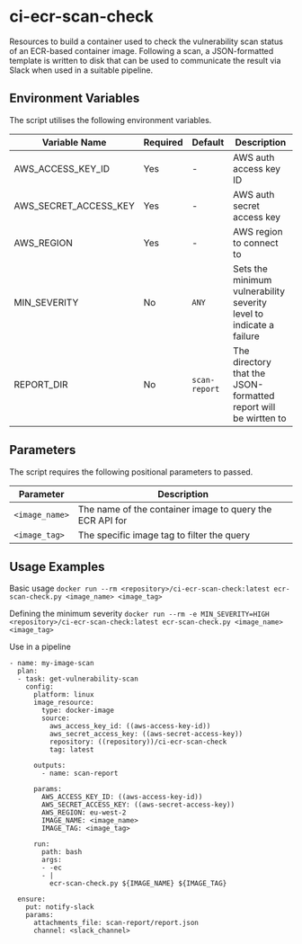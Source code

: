 # ci-ecr-scan-check

Resources to build a container used to check the vulnerability scan status of an ECR-based container image.
Following a scan, a JSON-formatted template is written to disk that can be used to communicate the result via Slack when used in a suitable pipeline.

## Environment Variables

The script utilises the following environment variables.

| Variable Name         | Required | Default       | Description                                                         |
| --------------------- | -------- | ------------- | ------------------------------------------------------------------- |
| AWS_ACCESS_KEY_ID     | Yes      | -             | AWS auth access key ID                                              |
| AWS_SECRET_ACCESS_KEY | Yes      | -             | AWS auth secret access key                                          |
| AWS_REGION            | Yes      | -             | AWS region to connect to                                            |
| MIN_SEVERITY          | No       | `ANY`         | Sets the minimum vulnerability severity level to indicate a failure |
| REPORT_DIR            | No       | `scan-report` | The directory that the JSON-formatted report will be wirtten to     |

## Parameters

The script requires the following positional parameters to passed.

| Parameter      | Description                                              |
| -------------- | -------------------------------------------------------- |
| `<image_name>` | The name of the container image to query the ECR API for |
| `<image_tag>`  | The specific image tag to filter the query

## Usage Examples

Basic usage
`docker run --rm <repository>/ci-ecr-scan-check:latest ecr-scan-check.py <image_name> <image_tag>`

Defining the minimum severity
`docker run --rm -e MIN_SEVERITY=HIGH <repository>/ci-ecr-scan-check:latest ecr-scan-check.py <image_name> <image_tag>`

Use in a pipeline
```
- name: my-image-scan
  plan:
  - task: get-vulnerability-scan
    config:
      platform: linux
      image_resource:
        type: docker-image
        source:
          aws_access_key_id: ((aws-access-key-id))
          aws_secret_access_key: ((aws-secret-access-key))
          repository: ((repository))/ci-ecr-scan-check
          tag: latest

      outputs:
        - name: scan-report

      params:
        AWS_ACCESS_KEY_ID: ((aws-access-key-id))
        AWS_SECRET_ACCESS_KEY: ((aws-secret-access-key))
        AWS_REGION: eu-west-2
        IMAGE_NAME: <image_name>
        IMAGE_TAG: <image_tag>

      run:
        path: bash
        args:
        - -ec
        - |
          ecr-scan-check.py ${IMAGE_NAME} ${IMAGE_TAG}

  ensure:
    put: notify-slack
    params:
      attachments_file: scan-report/report.json
      channel: <slack_channel>
```
